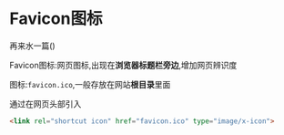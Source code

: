 # Favicon图标

再来水一篇()

Favicon图标:网页图标,出现在**浏览器标题栏旁边**,增加网页辨识度

图标:`favicon.ico`,一般存放在网站**根目录**里面

通过在网页头部引入

```html
<link rel="shortcut icon" href="favicon.ico" type="image/x-icon">
```

